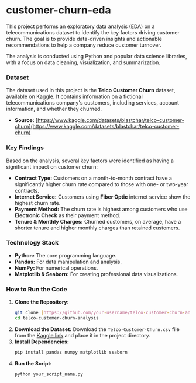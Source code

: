 # customer-churn-eda

This project performs an exploratory data analysis (EDA) on a telecommunications dataset to identify the key factors driving customer churn. The goal is to provide data-driven insights and actionable recommendations to help a company reduce customer turnover.

The analysis is conducted using Python and popular data science libraries, with a focus on data cleaning, visualization, and summarization.

### **Dataset**
The dataset used in this project is the **Telco Customer Churn** dataset, available on Kaggle. It contains information on a fictional telecommunications company's customers, including services, account information, and whether they churned.

* **Source:** [https://www.kaggle.com/datasets/blastchar/telco-customer-churn](https://www.kaggle.com/datasets/blastchar/telco-customer-churn)

### **Key Findings**
Based on the analysis, several key factors were identified as having a significant impact on customer churn:

* **Contract Type:** Customers on a month-to-month contract have a significantly higher churn rate compared to those with one- or two-year contracts.
* **Internet Service:** Customers using **Fiber Optic** internet service show the highest churn rate.
* **Payment Method:** The churn rate is highest among customers who use **Electronic Check** as their payment method.
* **Tenure & Monthly Charges:** Churned customers, on average, have a shorter tenure and higher monthly charges than retained customers.


### **Technology Stack**
* **Python:** The core programming language.
* **Pandas:** For data manipulation and analysis.
* **NumPy:** For numerical operations.
* **Matplotlib & Seaborn:** For creating professional data visualizations.

### **How to Run the Code**
1.  **Clone the Repository:**
    ```bash
    git clone [https://github.com/your-username/telco-customer-churn-analysis.git](https://github.com/your-username/telco-customer-churn-analysis.git)
    cd telco-customer-churn-analysis
    ```
2.  **Download the Dataset:**
    Download the `Telco-Customer-Churn.csv` file from the [Kaggle link](https://www.kaggle.com/datasets/blastchar/telco-customer-churn) and place it in the project directory.
3.  **Install Dependencies:**
    ```bash
    pip install pandas numpy matplotlib seaborn
    ```
4.  **Run the Script:**
    ```bash
    python your_script_name.py
    ```
